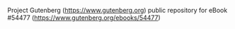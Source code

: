 Project Gutenberg (https://www.gutenberg.org) public repository for
eBook #54477 (https://www.gutenberg.org/ebooks/54477)

